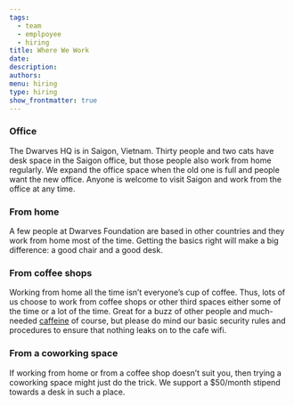 ```yaml
---
tags:
  - team
  - emplpoyee
  - hiring
title: Where We Work
date: 
description: 
authors: 
menu: hiring
type: hiring
show_frontmatter: true
---
```


### Office
The Dwarves HQ is in Saigon, Vietnam. Thirty people and two cats have desk space in the Saigon office, but those people also work from home regularly. We expand the office space when the old one is full and people want the new office. Anyone is welcome to visit Saigon and work from the office at any time.

### From home
A few people at Dwarves Foundation are based in other countries and they work from home most of the time. Getting the basics right will make a big difference: a good chair and a good desk.

### From coffee shops
Working from home all the time isn’t everyone’s cup of coffee. Thus, lots of us choose to work from coffee shops or other third spaces either some of the time or a lot of the time. Great for a buzz of other people and much-needed [caffeine](https://giphy.com/gifs/bobs-burgers-fox-bobs-burgers-tv-3o72F3CQSLwU7XTlDy) of course, but please do mind our basic security rules and procedures to ensure that nothing leaks on to the cafe wifi.

### From a coworking space
If working from home or from a coffee shop doesn’t suit you, then trying a coworking space might just do the trick. We support a $50/month stipend towards a desk in such a place.
